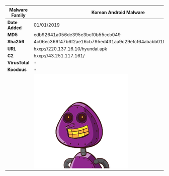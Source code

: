 | Malware Family | Korean Android Malware                                       |
| -------------- | ------------------------------------------------------------ |
| **Date Added** | 01/01/2019                                                   |
| **MD5**        | edb92641a056de395e3bcf0b55ccb049                             |
| **Sha256**     | 4c06ec369f47b6f2ae16cb795ed431aa9c29efcf64ababb01f5f7a7517e33806 |
| **URL**        | hxxp://220.137.16.10/hyundai.apk                             |
| **C2**         | hxxp://43.251.117.161/                                       |
| **VirusTotal** | -                                                            |
| **Koodous**    | -                                                            |
|                | ![](../assets/4c06ec369f47b6f2ae16cb795ed431aa9c29efcf64ababb01f5f7a7517e33806.png) |
